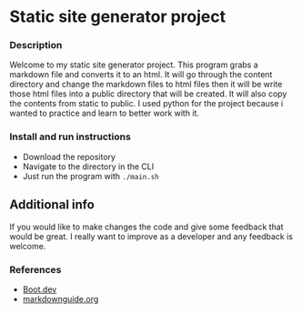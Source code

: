 # Static site generator project

### Description

Welcome to my static site generator project. This program grabs a markdown file and converts it to an html. It will go through the content directory and change the markdown files to html files then it will be write those html files into a public directory that will be created. It will also copy the contents from static to public. I used python for the project because i wanted to practice and learn to better work with it. 

### Install and run instructions

* Download the repository
* Navigate to the directory in the CLI
* Just run the program with
```./main.sh```

## Additional info

If you would like to make changes the code and give some feedback that would be great. I really want to improve as a developer and any feedback is welcome.

### References
* [Boot.dev](https://www.boot.dev/tracks/backend)
* [markdownguide.org](https://www.markdownguide.org/cheat-sheet/)